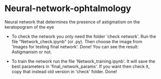 # Neural-network-ophtalmology
Neural network that determines the presence of astigmatism on the keratopogram of the eye

- To check the network you only need the folder 'check network'. Run the file "Network_check.ipynb" (or .py). Then choose the image from 'Images for testing final network'. Done! You can see the result: Astigmanism or not.

- To train the network run the file 'Network_training.ipynb'. It will save the best parameters in 'final_network_params'. If you want then check it, copy that instead old version in 'check' folder. Done!
